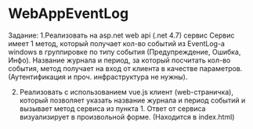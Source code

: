 # WebAppEventLog
Задание:
1.Реализовать на asp.net web api  (.net 4.7) сервис
Сервис имеет 1 метод, который получает кол-во событий из EventLog-а windows в группировке по типу события (Предупреждение, Ошибка, Инфо).
Название журнала  и период, за который посчитать  кол-во события, метод получает на вход от клиента в качестве параметров.
(Аутентификация  и проч. инфраструктура не нужны).

                 

2. Реализовать c использованием vue.js  клиент (web-страничка),
который  позволяет указать название журнала и период событий и вызывает метод сервиса из пункта 1.
Ответ от сервиса визуализирует  в произвольной форме. (Находится в index.html)
